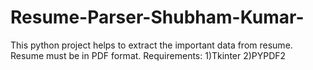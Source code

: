 # Resume-Parser-Shubham-Kumar-
This python project helps to extract the important data from resume.
Resume must be in PDF format.
Requirements:
1)Tkinter
2)PYPDF2

